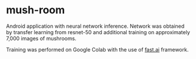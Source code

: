 # mush-room

Android application with neural network inference.
Network was obtained by transfer learning from resnet-50 and 
additional training on approximately 7,000 images of mushrooms.

Training was performed on Google Colab with the use of [fast.ai](www.fast.ai) framework.